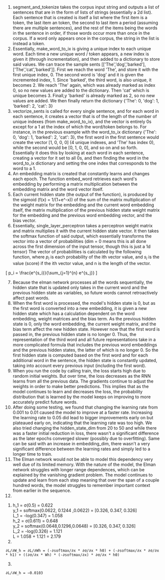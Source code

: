 1. segment_and_tokenize takes the corpus input string and outputs a list of sentences that are in the form of lists of strings (essentially a 2d list). Each sentence that is created is itself a list where the first item is a <START> token, the last item an <END> token, the second to last item a period (assuming there are multiple sentences), and the rest of the items being the words in the sentence in order, if those words occur more than once in the corpus. If a word only appears once in the corpus, the string in the list is instead a <UNKNOWN> token.
2. Essentially, make_word_to_ix is giving a unique index to each unique word. Each time a new unique word / token appears, a new index is given it (through incrementation), and then added to a dictionary to store said values. We can trace the sample sents [['The','dog','barked'],['The','cat','barked']]. First we reach the word 'The', and store it with the first unique index, 0. The second word is 'dog' and it is given the incremented index, 1. Since 'barked', the third word, is also unique, it becomes 2. We reach 'The' again, which was already marked as index 0, so no new values are added to the dictionary. Then 'cat' which is unique becomes 3. Finall,y 'barked' is already marked as 2, so no new values are added. We then finally return the dictionary {'The': 0, 'dog': 1, 'barked': 2, 'cat': 3}
3. vectorize_sents is called for every single sentence, and for each word in each sentence, it creates a vector that is of the length of the number of unique indexes (from make_word_to_ix), and the vector is entirely 0s except for a 1 at the index of which the word/token belongs to. For instance, in the previous example with the word_to_ix dictionary {'The': 0, 'dog': 1, 'barked': 2, 'cat': 3}, the first word in the first sentence would create the vector [1, 0, 0, 0] (4 unique indexes, and 'The' has index 0), while the second would be [0, 1, 0, 0], and so on and so forth. Essentially it does this by looking at each word in each sentence, creating a vector for it set to all 0s, and then finding the word in the word_to_ix dictionary and setting the one index that corresponds to the word to a 1.
4. An embedding matrix is created that constantly learns and changes each epoch. The function embed_word retrieves each word's embedding by performing a matrix multiplication between the embedding matrix and the word vector itself.
5. Each current hidden state (the output of the function), is produced by the sigmoid (f(x) = 1/(1+e^-x)) of the sum of the matrix multiplication of the weight matrix for the embedding and the current word embedding itself, the matrix multiplication of the previous hidden state weight matrix for the embedding and the previous word embedding vector, and the bias vector.  
6. Essentially, single_layer_perceptron takes a perceptron weight matrix and matrix multiplies it with the current hidden state vector. It then takes the softmax function of said output, which essentially transforms the vector into a vector of probabilities (dim = 0 means  this is all done across the first dimension of the input tensor, though this is just a 1d tensor) The vector of probabilities is calculated by the following function, where $p_i$ is each probability of the ith vector value, and $s_i$ is the value (score) if the ith vector value, and n is the length of the vector.

\[
p_i = \frac{e^{s_i}}{\sum_{j=1}^{n} e^{s_j}}
\]

7. Because the elman network processes all the words sequentially, the hidden state that is updated only takes in the current word and the previous hidden state as variables, so future words cannot retroactively affect past words.
8. When the first word is processed, the model's hidden state is 0, but as the first word is converted into a new embedding, it is given a new hidden state which has a calculation dependent on the word embedding, weight matrices and the bias term. As the previous hidden state is 0, only the word embedding, the current weight matrix, and the bias term affect the new hidden state. However now that the first word is passed in, the previous hidden state is no longer 0. Thus, the representation of the third word and all future representations take in a more complicated formula that includes the previous word embeddings and the previous hidden states, the latter of which is no longer 0. So the first hidden state is computed based on the first word and for each additional word in the sentence, the hidden state is constantly updated, taking into account every previous input (including the first word).
9. When you run the code by calling train, the loss starts high due to random initial weights. But over time, the loss decreases as the RNN learns from all the previous data. The gradients continue to adjust the weights in order to make better predictions. This implies that as the model continues to learn and decreases the loss, the probability distribution that is learned by the model keeps on improving to more accurately predict future words.
10. After doing some testing, we found that changing the learning rate from 0.001 to 0.01 caused the model to improve at a faster rate. Increasing the learning rate to 0.05 did lead to bigger improvements early on but plateaued early on, indicating that the learning rate was too high. We also tried changing the hidden_state_dim from 20 to 50 and while there was a faster initial reduction in loss, there wasn't a significant difference as the later epochs converged slower (possibly due to overfitting). Same can be said with an increase in embedding_dim, there wasn't a very significant difference between the learning rates and simply led to a longer time to train.
11. The Elman network would not be able to model this dependency very well due of its limited memory. With the nature of the model, the Elman network struggles with longer range dependences, which can be explained by the vanishing gradient problem. The model continues to update and learn from each step meaning that over the span of a couple hundred words, the model struggles to remember important context from earlier in the sequence.
12. 
  1) 
     h_1 = σ(0.5) = 0.622  
     y_1 = softmax(0.0622, 0.1244 ,0.0622) = [0.326, 0.347, 0.326]  
     L_1 = -log(0.347) = 1.058  
     h_2 = σ(0.611) = 0.648  
     y_2 = softmax(0.0648,0.1296,0.0648) = [0.326, 0.347, 0.326]  
     L_2 = -log(0.326) = 1.121  
     L = 1.058 + 1.121 = 2.179  
  2) 
    ∂L/∂W_h = ∂L/∂Wh = (-∂softmax/∂x * ∂σ/∂x * h0) + (-∂softmax/∂x * ∂σ/∂x * h1) + ((∂σ/∂x * Wh) * (-∂softmax/∂x) * ∂σ/∂x * h0)
  3)  
    ∂L/∂W_h = −0.0103

